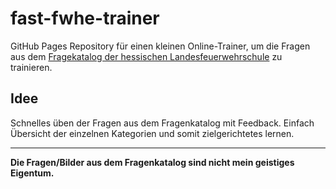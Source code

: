 # fast-fwhe-trainer

GitHub Pages Repository für einen kleinen Online-Trainer, um die Fragen aus dem [Fragekatalog der hessischen Landesfeuerwehrschule](https://hlfs.hessen.de/sites/hlfs.hessen.de/files/2023-02/Fragenkatalog%202022.pdf) zu trainieren.

## Idee
Schnelles üben der Fragen aus dem Fragenkatalog mit Feedback. Einfach Übersicht der einzelnen Kategorien und somit zielgerichtetes lernen.


___
**Die Fragen/Bilder aus dem Fragenkatalog sind nicht mein geistiges Eigentum.**
